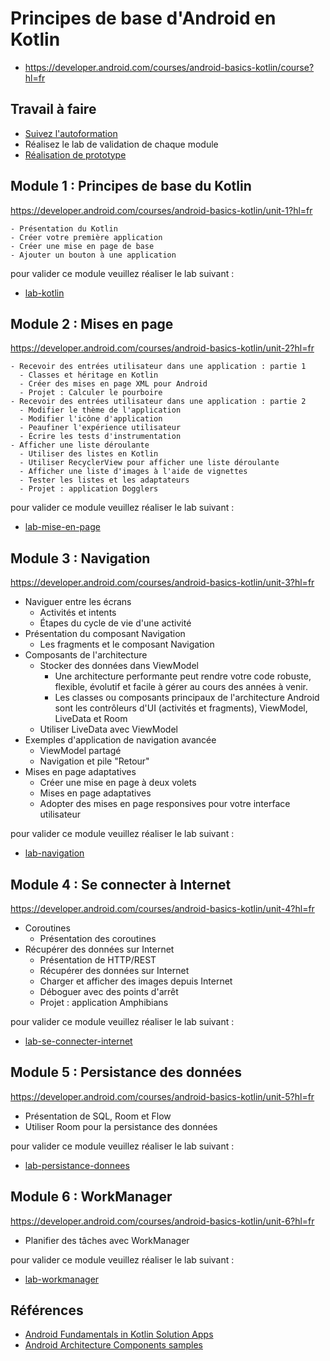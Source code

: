 # Principes de base d'Android en Kotlin

- https://developer.android.com/courses/android-basics-kotlin/course?hl=fr

## Travail à faire 

- [Suivez l'autoformation](https://developer.android.com/courses/android-basics-kotlin/course?hl=fr)
- Réalisez le lab de validation de chaque module
- [Réalisation de prototype](https://github.com/labs-mobile/prototype-todolist)

## Module 1 : Principes de base du Kotlin

https://developer.android.com/courses/android-basics-kotlin/unit-1?hl=fr

    - Présentation du Kotlin
    - Créer votre première application
    - Créer une mise en page de base
    - Ajouter un bouton à une application

pour valider ce module veuillez réaliser le lab suivant :
- [lab-kotlin](https://github.com/labs-mobile/lab-kotlin)

## Module 2 : Mises en page 

https://developer.android.com/courses/android-basics-kotlin/unit-2?hl=fr


    - Recevoir des entrées utilisateur dans une application : partie 1
      - Classes et héritage en Kotlin
      - Créer des mises en page XML pour Android
      - Projet : Calculer le pourboire
    - Recevoir des entrées utilisateur dans une application : partie 2
      - Modifier le thème de l'application
      - Modifier l'icône d'application
      - Peaufiner l'expérience utilisateur
      - Écrire les tests d'instrumentation
    - Afficher une liste déroulante
      - Utiliser des listes en Kotlin
      - Utiliser RecyclerView pour afficher une liste déroulante
      - Afficher une liste d'images à l'aide de vignettes
      - Tester les listes et les adaptateurs
      - Projet : application Dogglers

pour valider ce module veuillez réaliser le lab suivant :
- [lab-mise-en-page](https://github.com/labs-mobile/lab-mise-en-page)

## Module 3 : Navigation

https://developer.android.com/courses/android-basics-kotlin/unit-3?hl=fr

  - Naviguer entre les écrans
    - Activités et intents
    - Étapes du cycle de vie d'une activité
  - Présentation du composant Navigation
    - Les fragments et le composant Navigation
  - Composants de l'architecture
    - Stocker des données dans ViewModel
      - Une architecture performante peut rendre votre code robuste, flexible, évolutif et facile à gérer au cours des années à venir.
      - Les classes ou composants principaux de l'architecture Android sont les contrôleurs d'UI (activités et fragments), ViewModel, LiveData et Room
    - Utiliser LiveData avec ViewModel
  - Exemples d'application de navigation avancée
    - ViewModel partagé
    - Navigation et pile "Retour"
  - Mises en page adaptatives
    - Créer une mise en page à deux volets
    - Mises en page adaptatives
    - Adopter des mises en page responsives pour votre interface utilisateur

pour valider ce module veuillez réaliser le lab suivant :
- [lab-navigation](https://github.com/labs-mobile/lab-navigation)
  

## Module 4 : Se connecter à Internet

https://developer.android.com/courses/android-basics-kotlin/unit-4?hl=fr

- Coroutines
  - Présentation des coroutines
- Récupérer des données sur Internet
  - Présentation de HTTP/REST
  - Récupérer des données sur Internet
  - Charger et afficher des images depuis Internet
  - Déboguer avec des points d'arrêt
  - Projet : application Amphibians

pour valider ce module veuillez réaliser le lab suivant :
- [lab-se-connecter-internet](https://github.com/labs-mobile/lab-se-connecter-internet)


## Module 5 : Persistance des données

https://developer.android.com/courses/android-basics-kotlin/unit-5?hl=fr

- Présentation de SQL, Room et Flow
- Utiliser Room pour la persistance des données

pour valider ce module veuillez réaliser le lab suivant :
- [lab-persistance-donnees](https://github.com/labs-mobile/lab-persistance-donnees)


## Module 6 : WorkManager

https://developer.android.com/courses/android-basics-kotlin/unit-6?hl=fr

- Planifier des tâches avec WorkManager

pour valider ce module veuillez réaliser le lab suivant :
- [lab-workmanager](https://github.com/labs-mobile/lab-workmanager)


## Références 
- [Android Fundamentals in Kotlin Solution Apps](https://github.com/google-developer-training/android-kotlin-fundamentals-apps)
- [Android Architecture Components samples](https://github.com/android/architecture-components-samples)
